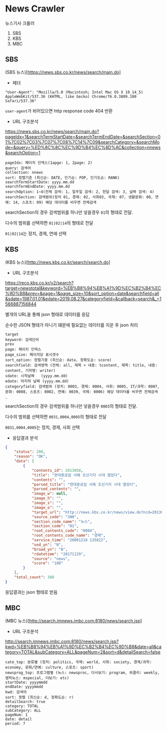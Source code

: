 # News Crawler

뉴스기사 크롤러

1. SBS
2. KBS
3. MBC

## SBS

(SBS 뉴스)[https://news.sbs.co.kr/news/search/main.do]

* 헤더

```
"User-Agent": "Mozilla/5.0 (Macintosh; Intel Mac OS X 10_14_5) AppleWebKit/537.36 (KHTML, like Gecko) Chrome/76.0.3809.100 Safari/537.36"
```

`user-agent`가 비어있으면 http response code 404 반환

* URL 구조분석

https://news.sbs.co.kr/news/search/main.do?pageIdx=1&searchTermStartDate=&searchTermEndDate=&searchSection=01%7C02%7C03%7C07%7C08%7C14%7C09&searchCategory=&searchMode=&query=%ED%8C%8C%EC%9D%B4%EC%8D%AC&collection=nnews&searchOption=1

```
pageIdx: 페이지 인덱스(1apge: 1, 2page: 2)
query: 검색어
collection: nnews
sort: 정렬기준 (최신순: DATE, 인기순: POP, 인기도순: RANK)
searchTermStartDate: yyyy.mm.dd
searchTermEndDate: yyyy.mm.dd
searchOption: 1~4(전체 검색: 1, 일주일 검색: 2, 한달 검색: 3, 날짜 검색: 4)
searchSection: 검색범위(정치 01, 경제: 02, 사회03, 국제: 07, 생활문화: 08, 연예: 14, 스포츠: 09) 해당 데이터를 비우면 전체검색
```

searchSection의 경우 검색범위를 하나만 넣을경우 `01`의 형태로 전달. 

다수의 범위를 선택하면 `01|02|14`의 형태로 전달

`01|02|14`는 정치, 경제, 연애 선택


## KBS

(KBS 뉴스)[http://news.kbs.co.kr/search/search.do]

* URL 구조분석

https://reco.kbs.co.kr/v2/search?target=newstotal&keyword=%EB%B8%94%EB%A1%9D%EC%B2%B4%EC%9D%B8&prev=&page=1&page_size=10&sort_option=date&searchfield=all&sdate=1987.01.01&edate=2019.08.27&categoryfield=&callback=search&_=1566887156844

별개의 URL을 통해 json 형태로 데이터를 응답

순수한 JSON 형태가 아니기 떄문에 필요없는 데이터를 지운 후 json 처리

```
target
keyword: 검색단어
prev
page: 페이지 인덱스
page_size: 페이지당 표시갯수
sort_option: 정렬기중 (최신순: data, 정확도순: score)
searchfield: 검색영역 (전체: all, 제목 + 내용: tcontent, 제목: title, 내용: content, 기자명: writer)
sdate: 시작날짜   (yyyy.mm.dd)
edate: 마지막 날짜 (yyyy.mm.dd)
categoryfield: 검색범위 (정치: 0003, 경제: 0004, 사회: 0005, IT/과학: 0007, 문화: 0008, 스포츠: 0002, 연예: 0039, 국제: 0006) 해당 데이터를 비우면 전체검색
_
```

searchSection의 경우 검색범위를 하나만 넣을경우 `0003`의 형태로 전달. 

다수의 범위를 선택하면 `0031,0004,0005`의 형태로 전달

`0031,0004,0005`는 정치, 경제, 사회 선택

* 응답결과 분석

```json
{
    "status": 200,
    "reason": "OK",
    "data": [
        {
            "contents_id": 2013058,
            "title": "현대중공업 서해 조선기지 시대 열었다",
            "contents": "",
            "parsed_title": "현대중공업 서해 조선기지 시대 열었다",
            "parsed_contents": "",
            "image_w": null,
            "image_h": "",
            "image_s": "",
            "image_o": "",
            "target_url": "http://news.kbs.co.kr/news/view.do?ncd=2013058",
            "source_code": "300",
            "section_code_name": "뉴스",
            "section_code": "01",
            "root_contents_code": "0004",
            "root_contents_code_name": "경제",
            "service_time": "20091218 135822",
            "vod_yn": "N",
            "broad_yn": "N",
            "rdatetime": "20171129",
            "source": "news",
            "score": "180"
        }
    ],
    "total_count": 388
}
```

응답결과는 json 형태로 받음

## MBC 

(MBC 뉴스)[http://search.imnews.imbc.com:8180/news/search.jsp]


* URL 구조분석

http://search.imnews.imbc.com:8180/news/search.jsp?kwd=%EB%B8%94%EB%A1%9D%EC%B2%B4%EC%9D%B8&date=all&category=TOTAL&subCategory=ALL&pageNum=2&sort=d&detailSearch=false

```
cate_top: 분류별 (정치: politics, 국제: world, 사회: society, 경제/과학: economy, 문화/연예: culture, 스포츠: sport)
newsprog_top: 프로그램별 (뉴스: newsproc, 다시보기: program, 위클리: weekly, 엠빅뉴스: mspecial, 더보기: etc)
startDate: yyyymmdd
endDate: yyyymmdd
kwd: 검색어
sort: 정렬 (최신순: d, 정확도순: r)
detailSearch: true
category: TOTAL
subCategory: ALL
pageNum: 1
date: detail
period: 7
```